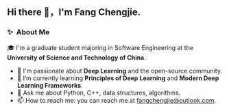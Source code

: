 ## Hi there 👋，I'm Fang Chengjie.

<!--
**wanglezz/wanglezz** is a ✨ _special_ ✨ repository because its `README.md` (this file) appears on your GitHub profile.

Here are some ideas to get you started:

- 🔭 I’m currently working on ...
- 🌱 I’m currently learning ...
- 👯 I’m looking to collaborate on ...
- 🤔 I’m looking for help with ...
- 💬 Ask me about ...
- 📫 How to reach me: ...
- 😄 Pronouns: ...
- ⚡ Fun fact: ...
-->

### ✨&nbsp; About Me

🎓 I'm a graduate student majoring in Software Engineering at the **University of Science and Technology of China**.

- 👀 I'm passionate about **Deep Learning** and the open-source community.
- 🌱 I’m currently learning **Principles of Deep Learning** and **Modern Deep Learning Frameworks**.
- 💬 Ask me about Python, C++, data structures, algorithms.
- 📫 How to reach me: you can reach me at fangchengjie@outlook.com.

